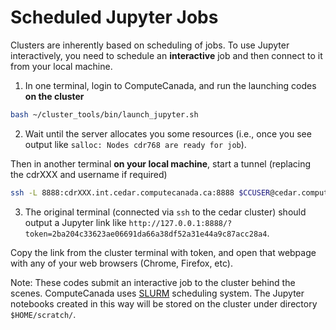 # Scheduled Jupyter Jobs
Clusters are inherently based on scheduling of jobs. To use Jupyter interactively, you need to schedule an **interactive** job and then connect to it from your local machine.

1. In one terminal, login to ComputeCanada, and run the launching codes **on the cluster**
```bash
bash ~/cluster_tools/bin/launch_jupyter.sh
```

2. Wait until the server allocates you some resources (i.e., once you see output like `salloc: Nodes cdr768 are ready for job`). 

  Then in another terminal **on your local machine**, start a tunnel (replacing the cdrXXX and username if required)
```bash
ssh -L 8888:cdrXXX.int.cedar.computecanada.ca:8888 $CCUSER@cedar.computecanada.ca -N -f
```

3. The original terminal (connected via `ssh` to the cedar cluster) should output a Jupyter link like `http://127.0.0.1:8888/?token=2ba204c33623ae06691da66a38df52a31e44a9c87acc28a4`. 

Copy the link from the cluster terminal with token, and open that webpage with any of your web browsers (Chrome, Firefox, etc).

Note: These codes submit an interactive job to the cluster behind the scenes. ComputeCanada uses [SLURM](https://docs.computecanada.ca/wiki/Running_jobs) scheduling system. The Jupyter notebooks created in this way will be stored on the cluster under directory `$HOME/scratch/`.
